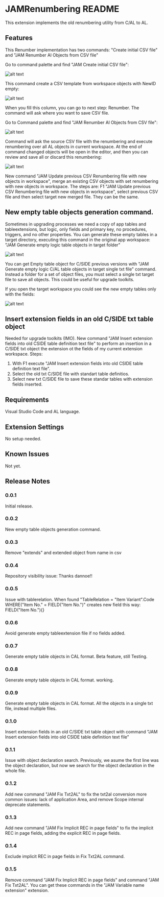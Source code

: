 # JAMRenumbering README

This extension implements the old renumbering utility from C/AL to AL.

## Features

This Renumber implementation has two commands: "Create initial CSV file" and "JAM Renumber Al Objects from CSV file"

Go to command palette and find "JAM Create initial CSV file":

![alt text](https://github.com/JalmarazMartn/ALRenumbering/blob/master/images/CreateFile.gif?raw=true)

This command create a CSV template from workspace objects with NewID empty:

![alt text](https://github.com/JalmarazMartn/ALRenumbering/blob/master/images/EditExcel.gif?raw=true)

When you fill this column, you can go to next step: Renumber. The command will ask where you want to save CSV file.

Go to Command palette and find "JAM Renumber Al Objects from CSV file":

![alt text](https://github.com/JalmarazMartn/ALRenumbering/blob/master/images/Renum.gif?raw=true)

Command will ask the source CSV file with the renumbering and execute renumbering over all AL objects in current workspace. At the end of command changed objects will be open in the editor, and then you can review and save all or discard this renumbering:

![alt text](https://github.com/JalmarazMartn/ALRenumbering/blob/master/images/SaveAll.png?raw=true)

New command "JAM Update previous CSV Renumbering file with new objects in workspace", merge an existing CSV objects with set renumbering with new objects in workspace. The steps are: F1 "JAM Update previous CSV Renumbering file with new objects in workspace", select previous CSV file and then select target new merged file. They can be the same.

## New empty table objects generation command.

Sometimes in upgrading processes we need a copy of app tables and tableextensions, but logic, only fields and primary key, no procedures, triggers, and no other properties. You can generate these empty tables in a target directory, executing this command in the original app workspace: "JAM Generate empty logic table objects in target folder"

![alt text](https://github.com/JalmarazMartn/ALRenumbering/blob/master/images/EmptyObj.gif?raw=true)

You can get Empty table object for C/SIDE previous versions with "JAM Generate empty logic C/AL table objects in target single txt file" command. Instead a folder for a set of object files, you must select a single txt target file to save all objects. This could be useful for upgrade toolkits.

If you open the target workspace you could see the new empty tables only with the fields:

![alt text](https://github.com/JalmarazMartn/ALRenumbering/blob/master/images/EmptyObj.png?raw=true)

## Insert extension fields in an old C/SIDE txt table object

Needed for upgrade toolkits (IMO). New command "JAM Insert extension fields into old CSIDE table definition text file" to perform an insertion in a C/SIDE txt object the extension ot the fields of my current extension workspace. Steps:

1. With F1 execute "JAM Insert extension fields into old CSIDE table definition text file".
2. Select the old txt C/SIDE file with standart table definitios.
3. Select new txt C/SIDE file to save these standar tables with extension fields inserted.

## Requirements

Visual Studio Code and AL language.

## Extension Settings

No setup needed.

## Known Issues

Not yet.

## Release Notes

### 0.0.1

Initial release.

### 0.0.2

New empty table objects generation command.

### 0.0.3

Remove "extends" and extended object from name in csv

### 0.0.4

Repository visibility issue: Thanks dannoe!!

### 0.0.5

Issue with tablerelation. When found "TableRelation = "Item Variant".Code WHERE("Item No." = FIELD("Item No.")"
creates new field this way:
FIELD("Item No."){}

### 0.0.6

Avoid generate empty tableextension file if no fields added.

### 0.0.7

Generate empty table objects in CAL format. Beta feature, still Testing.

### 0.0.8

Generate empty table objects in CAL format. working.

### 0.0.9

Generate empty table objects in CAL format. All the objects in a single txt file, instead multiple files.

### 0.1.0

Insert extension fields in an old C/SIDE txt table object with command "JAM Insert extension fields into old CSIDE table definition text file"

### 0.1.1

Issue with object declaration search. Previously, we asume the first line was the object declaration, but now we search for the object declaration in the whole file.

### 0.1.2

Add new command "JAM Fix Txt2AL" to fix the txt2al conversion more common issues: lack of application Area, and remove Scope internal deprecate statements.

### 0.1.3

Add new command "JAM Fix Implicit REC in page fields" to fix the implicit REC in page fields, adding the explicit REC in page fields.

### 0.1.4

Exclude implicit REC in page fields in Fix Txt2AL command.

### 0.1.5

Remove command "JAM Fix Implicit REC in page fields" and command "JAM Fix Txt2AL". You can get these commands in the "JAM Variable name extension" extension.